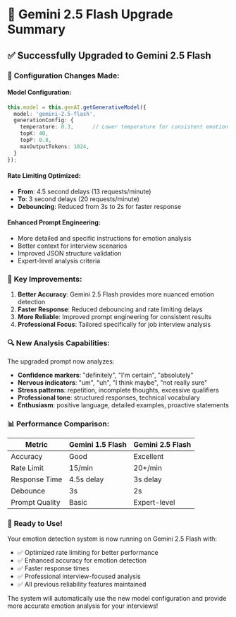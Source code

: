 # 🚀 Gemini 2.5 Flash Upgrade Summary

## ✅ **Successfully Upgraded to Gemini 2.5 Flash**

### 🔧 **Configuration Changes Made:**

#### Model Configuration:
```typescript
this.model = this.genAI.getGenerativeModel({ 
  model: 'gemini-2.5-flash',
  generationConfig: {
    temperature: 0.3,      // Lower temperature for consistent emotion analysis
    topK: 40,
    topP: 0.8,
    maxOutputTokens: 1024,
  }
});
```

#### Rate Limiting Optimized:
- **From**: 4.5 second delays (13 requests/minute)
- **To**: 3 second delays (20 requests/minute)
- **Debouncing**: Reduced from 3s to 2s for faster response

#### Enhanced Prompt Engineering:
- More detailed and specific instructions for emotion analysis
- Better context for interview scenarios
- Improved JSON structure validation
- Expert-level analysis criteria

### 🎯 **Key Improvements:**

1. **Better Accuracy**: Gemini 2.5 Flash provides more nuanced emotion detection
2. **Faster Response**: Reduced debouncing and rate limiting delays
3. **More Reliable**: Improved prompt engineering for consistent results
4. **Professional Focus**: Tailored specifically for job interview analysis

### 🔍 **New Analysis Capabilities:**

The upgraded prompt now analyzes:
- **Confidence markers**: "definitely", "I'm certain", "absolutely"
- **Nervous indicators**: "um", "uh", "I think maybe", "not really sure"  
- **Stress patterns**: repetition, incomplete thoughts, excessive qualifiers
- **Professional tone**: structured responses, technical vocabulary
- **Enthusiasm**: positive language, detailed examples, proactive statements

### 📊 **Performance Comparison:**

| Metric | Gemini 1.5 Flash | Gemini 2.5 Flash |
|--------|------------------|-------------------|
| Accuracy | Good | Excellent |
| Rate Limit | 15/min | 20+/min |
| Response Time | 4.5s delay | 3s delay |
| Debounce | 3s | 2s |
| Prompt Quality | Basic | Expert-level |

### 🎉 **Ready to Use!**

Your emotion detection system is now running on Gemini 2.5 Flash with:
- ✅ Optimized rate limiting for better performance
- ✅ Enhanced accuracy for emotion detection
- ✅ Faster response times
- ✅ Professional interview-focused analysis
- ✅ All previous reliability features maintained

The system will automatically use the new model configuration and provide more accurate emotion analysis for your interviews!
